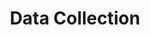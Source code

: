 ---
layout: docs
title: Data Collection
description: BenchFlow Performance Data Collection
group: user-guide
---